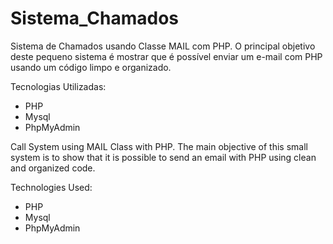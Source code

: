 # Sistema_Chamados
Sistema de Chamados usando Classe MAIL com PHP. O principal objetivo deste pequeno sistema é mostrar que é possível enviar um e-mail com PHP usando um código limpo e organizado.

Tecnologias Utilizadas:
- PHP
- Mysql
- PhpMyAdmin

Call System using MAIL Class with PHP. The main objective of this small system is to show that it is possible to send an email with PHP using clean and organized code.

Technologies Used:

- PHP
- Mysql
- PhpMyAdmin
